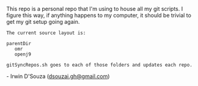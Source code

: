 This repo is a personal repo that I'm using to house all my git scripts. I figure this way, if anything happens to my computer, it should be trivial to get my git setup going again.


```
The current source layout is:

parentDir
   omr
   openj9

gitSyncRepos.sh goes to each of those folders and updates each repo.

```


\- Irwin D'Souza (dsouzai.gh@gmail.com)
